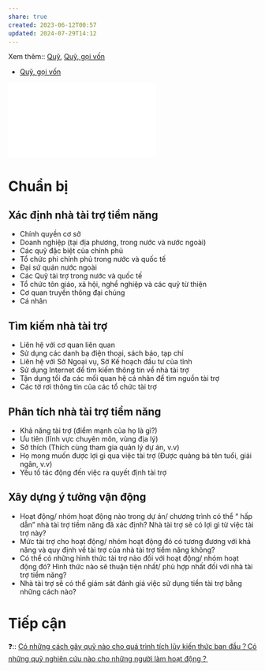 ```yaml
---
share: true
created: 2023-06-12T00:57
updated: 2024-07-29T14:12
---
```

Xem thêm:: [Quỹ](../Ph%C3%A1t%20tri%E1%BB%83n%20s%E1%BA%A3n%20ph%E1%BA%A9m,%20l%C3%AAn%20k%E1%BA%BF%20ho%E1%BA%A1ch,%20c%C3%B4ng%20vi%E1%BB%87c/Qu%E1%BB%B9.md), [Quỹ, gọi vốn](../../Qu%E1%BA%A3n%20l%C3%BD%20d%E1%BB%B1%20%C3%A1n,%20ph%C3%A1t%20tri%E1%BB%83n%20s%E1%BA%A3n%20ph%E1%BA%A9m,%20x%C3%A2y%20d%E1%BB%B1ng%20t%E1%BB%95%20ch%E1%BB%A9c/Qu%E1%BB%B9,%20g%E1%BB%8Di%20v%E1%BB%91n/index.md)
- [Quỹ, gọi vốn](../../Qu%E1%BA%A3n%20l%C3%BD%20d%E1%BB%B1%20%C3%A1n,%20ph%C3%A1t%20tri%E1%BB%83n%20s%E1%BA%A3n%20ph%E1%BA%A9m,%20x%C3%A2y%20d%E1%BB%B1ng%20t%E1%BB%95%20ch%E1%BB%A9c/Qu%E1%BB%B9,%20g%E1%BB%8Di%20v%E1%BB%91n/index.md)

![Tìm kiếm và tiếp cận nhà tài trợ tiềm năng.pdf](../../../assets/attachments/T%C3%ACm%20ki%E1%BA%BFm%20v%C3%A0%20ti%E1%BA%BFp%20c%E1%BA%ADn%20nh%C3%A0%20t%C3%A0i%20tr%E1%BB%A3%20ti%E1%BB%81m%20n%C4%83ng.pdf)
# Chuẩn bị
## Xác định nhà tài trợ tiềm năng
- Chính quyền cơ sở
- Doanh nghiệp (tại địa phương, trong nước và nước ngoài)
- Các quỹ đặc biệt của chính phủ
- Tổ chức phi chính phủ trong nước và quốc tế
- Đại sứ quán nước ngoài
- Các Quỹ tài trợ trong nước và quốc tế
- Tổ chức tôn giáo, xã hội, nghề nghiệp và các quỹ từ thiện
- Cơ quan truyền thông đại chúng
- Cá nhân
## Tìm kiếm nhà tài trợ
- Liên hệ với cơ quan liên quan
- Sử dụng các danh bạ điện thoại, sách báo, tạp chí
- Liên hệ với Sở Ngoại vụ, Sở Kế hoạch đầu tư của tỉnh
- Sử dụng Internet để tìm kiếm thông tin về nhà tài trợ
- Tận dụng tối đa các mối quan hệ cá nhân để tìm nguồn tài trợ
- Các tờ rơi thông tin của các tổ chức tài trợ
## Phân tích nhà tài trợ tiềm năng
- Khả năng tài trợ (điểm mạnh của họ là gì?)
- Ưu tiên (lĩnh vực chuyên môn, vùng địa lý)
- Sở thích (Thích cùng tham gia quản lý dự án, v.v)
- Họ mong muốn được lợi gì qua việc tài trợ (Được quảng bá tên tuổi, giải ngân, v.v)
- Yếu tố tác động đến việc ra quyết định tài trợ
## Xây dựng ý tưởng vận động
- Hoạt động/ nhóm hoạt động nào trong dự án/ chương trình có thể “ hấp dẫn” nhà tài trợ tiềm năng đã xác định? Nhà tài trợ sẽ có lợi gì từ việc tài trợ này?
- Mức tài trợ cho hoạt động/ nhóm hoạt động đó có tương đương với khả năng và quy định về tài trợ của nhà tài trợ tiềm năng không?
- Có thể có những hình thức tài trợ nào đối với hoạt động/ nhóm hoạt động đó? Hình thức nào sẽ thuận tiện nhất/ phù hợp nhất đối với nhà tài trợ tiềm năng?
- Nhà tài trợ sẽ có thể giám sát đánh giá việc sử dụng tiền tài trợ bằng những cách nào?
# Tiếp cận


❓:: [Có những cách gây quỹ nào cho quá trình tích lũy kiến thức ban đầu？Có những quỹ nghiên cứu nào cho những người làm hoạt động？](C%C3%B3%20nh%E1%BB%AFng%20c%C3%A1ch%20g%C3%A2y%20qu%E1%BB%B9%20n%C3%A0o%20cho%20qu%C3%A1%20tr%C3%ACnh%20t%C3%ADch%20l%C5%A9y%20ki%E1%BA%BFn%20th%E1%BB%A9c%20ban%20%C4%91%E1%BA%A7u%EF%BC%9FC%C3%B3%20nh%E1%BB%AFng%20qu%E1%BB%B9%20nghi%C3%AAn%20c%E1%BB%A9u%20n%C3%A0o%20cho%20nh%E1%BB%AFng%20ng%C6%B0%E1%BB%9Di%20l%C3%A0m%20ho%E1%BA%A1t%20%C4%91%E1%BB%99ng%EF%BC%9F.md) 

